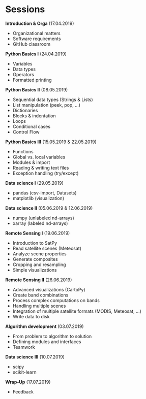 # Sessions

**Introduction & Orga** (17.04.2019)
- Organizational matters
- Software requirements
- GitHub classroom

**Python Basics I** (24.04.2019)
- Variables
- Data types
- Operators
- Formatted printing
    
**Python Basics II** (08.05.2019)
- Sequential data types (Strings & Lists)
- List manipulation (peek, pop, ...)
- Dictionaries
- Blocks & indentation
- Loops
- Conditional cases
- Control Flow

**Python Basics III** (15.05.2019 & 22.05.2019)
- Functions
- Global vs. local variables
- Modules & import
- Reading & writing text files
- Exception handling (try/except)

**Data science I** (29.05.2019)
- pandas (csv-import, Datasets)
- matplotlib (visualization)

**Data science II** (05.06.2019 & 12.06.2019)
- numpy  (unlabeled nd-arrays)
- xarray (labeled nd-arrays)

**Remote Sensing I** (19.06.2019)
- Introduction to SatPy
- Read satellite scenes (Meteosat)
- Analyze scene properties
- Generate composites
- Cropping and resampling
- Simple visualizations

**Remote Sensing II** (26.06.2019)
- Advanced visualizations (CartoPy)
- Create band combinations
- Process complex computations on bands
- Handling multiple scenes
- Integration of multiple satellite formats (MODIS, Meteosat, ...)
- Write data to disk

**Algorithm development** (03.07.2019)
- From problem to algorithm to solution
- Defining modules and interfaces
- Teamwork

**Data science III** (10.07.2019)
- scipy
- scikit-learn

**Wrap-Up** (17.07.2019)
- Feedback
